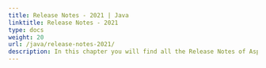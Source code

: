 ```yaml
---
title: Release Notes - 2021 | Java
linktitle: Release Notes - 2021
type: docs
weight: 20
url: /java/release-notes-2021/
description: In this chapter you will find all the Release Notes of Aspose.Page API solution for Java made in 2021 divided by versions.
---
```



